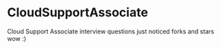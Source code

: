# CloudSupportAssociate
Cloud Support Associate interview questions
just noticed forks and stars
wow :)

